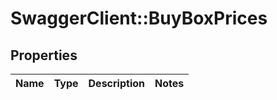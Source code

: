 # SwaggerClient::BuyBoxPrices

## Properties
Name | Type | Description | Notes
------------ | ------------- | ------------- | -------------


